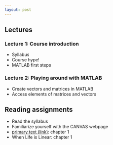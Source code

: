 ```yaml
---
layout: post
---
```


## Lectures

### Lecture 1: Course introduction

* Syllabus
* Course hype!
* MATLAB first steps

### Lecture 2: Playing around with MATLAB

* Create vectors and matrices in MATLAB
* Access elements of matrices and vectors

## Reading assignments

* Read the syllabus
* Familiarize yourself with the CANVAS webpage
* <a target="_parent" href="../../../extras/textbook.pdf">primary text (link)</a>: chapter 1
* When Life is Linear: chapter 1


  


